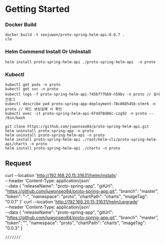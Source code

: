 # Getting Started

### Docker Build
```
docker build -t seojuwon/proto-spring-helm-api:0.0.7 .
cle
```
### Helm Commend Install Or UnInstall
```
helm install proto-spring-helm-api ./proto-spring-helm-api  -n proto
```

### Kubectl
```
kubectl get pods -n proto
kubectl get svc -n proto
kubectl logs -f proto-spring-helm-api-745bf77bb9-n59bv -n proto // 실시간로그 
kubectl describe pod proto-spring-app-deployment-78c868545b-stmr6 -n proto // 파드 생성실패 시 확인 
kubectl exec -it proto-spring-helm-api-6fdd78d86c-czg92 -n proto -- /bin/bash

git clone https://github.com/juwonseo84/proto-spring-helm-api.git
helm uninstall proto-spring-app -n proto
helm uninstall proto-spring-helm-api -n proto
helm install proto-spring-helm-api ./root/helm-cli/proto-spring-helm-api/charts -n proto
helm install proto-spring-helm-api ./charts -n proto
```

## Request
curl --location 'http://192.168.20.15:31631/helm/installs' \
--header 'Content-Type: application/json' \
--data {
"releaseName": "proto-spring-app",
"gitUrl": "https://github.com/juwonseo84/proto-spring-app.git",
"branch": "master",
"token": "-",
"namespace": "proto",
"chartPath": "charts",
"imageTag": "0.0.1"
}'
curl --location 'http://192.168.20.15:31631/helm/upgrade' \
--header 'Content-Type: application/json' \
--data {
"releaseName": "proto-spring-app",
"gitUrl": "https://github.com/juwonseo84/proto-spring-app.git",
"branch": "master",
"token": "",
"namespace": "proto",
"chartPath": "charts",
"imageTag": "0.0.3"
}
```
///////
